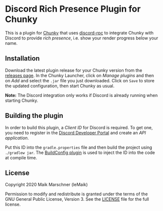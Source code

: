 # Discord Rich Presence Plugin for Chunky

This is a plugin for [Chunky][chunky] that uses [discord-rpc][discord-rpc] to integrate Chunky with Discord to provide _rich presence_, i.e. show your render progress below your name.

## Installation

Download the latest plugin release for your Chunky version from the [releases page](https://github.com/leMaik/chunky-discord/releases). In the Chunky Launcher, click on _Manage plugins_ and then on _Add_ and select the `.jar` file you just downloaded. Click on `Save` to store the updated configuration, then start Chunky as usual.

**Note:** The Discord integration only works if Discord is already running when starting Chunky.

## Building the plugin

In order to build this plugin, a _Client ID_ for Discord is required. To get one, you need to register in the [Discord Developer Portal][discord-developer-portal] and create an _API application_.

Put this ID into the `gradle.properties` file and then build the project using `./gradlew jar`. The [BuildConfig plugin][buildconfig] is used to inject the ID into the code at compile time.

## License

Copyright 2020 Maik Marschner (leMaik)

Permission to modify and redistribute is granted under the terms of the GNU General Public License, Version 3. See the [LICENSE][license] file for the full license.

[chunky]: https://chunky.lemaik.de/
[discord-rpc]: https://github.com/Vatuu/discord-rpc
[buildconfig]: https://github.com/mfuerstenau/gradle-buildconfig-plugin
[discord-developer-portal]: https://discord.com/developers/applications
[license]: https://github.com/leMaik/chunky-discord/blob/master/LICENSE

